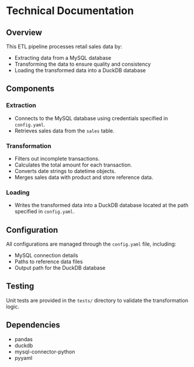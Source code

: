 # Technical Documentation

## Overview

This ETL pipeline processes retail sales data by:

- Extracting data from a MySQL database
- Transforming the data to ensure quality and consistency
- Loading the transformed data into a DuckDB database

## Components

### Extraction

- Connects to the MySQL database using credentials specified in `config.yaml`.
- Retrieves sales data from the `sales` table.

### Transformation

- Filters out incomplete transactions.
- Calculates the total amount for each transaction.
- Converts date strings to datetime objects.
- Merges sales data with product and store reference data.

### Loading

- Writes the transformed data into a DuckDB database located at the path specified in `config.yaml`.

## Configuration

All configurations are managed through the `config.yaml` file, including:

- MySQL connection details
- Paths to reference data files
- Output path for the DuckDB database

## Testing

Unit tests are provided in the `tests/` directory to validate the transformation logic.

## Dependencies

- pandas
- duckdb
- mysql-connector-python
- pyyaml
